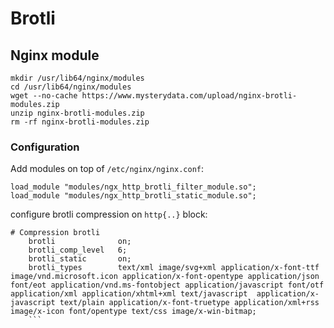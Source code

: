 # Brotli

## Nginx module
```
mkdir /usr/lib64/nginx/modules
cd /usr/lib64/nginx/modules
wget --no-cache https://www.mysterydata.com/upload/nginx-brotli-modules.zip
unzip nginx-brotli-modules.zip
rm -rf nginx-brotli-modules.zip
```
### Configuration
Add modules on top of `/etc/nginx/nginx.conf`:
```
load_module "modules/ngx_http_brotli_filter_module.so";
load_module "modules/ngx_http_brotli_static_module.so";
```
configure brotli compression on `http{..}` block:
```
# Compression brotli
    brotli              on;
    brotli_comp_level   6;
    brotli_static       on;
    brotli_types        text/xml image/svg+xml application/x-font-ttf image/vnd.microsoft.icon application/x-font-opentype application/json font/eot application/vnd.ms-fontobject application/javascript font/otf application/xml application/xhtml+xml text/javascript  application/x-javascript text/plain application/x-font-truetype application/xml+rss image/x-icon font/opentype text/css image/x-win-bitmap;
    ```
